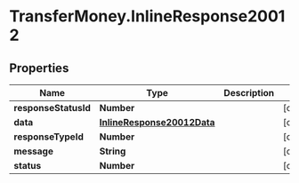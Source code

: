 # TransferMoney.InlineResponse20012

## Properties
Name | Type | Description | Notes
------------ | ------------- | ------------- | -------------
**responseStatusId** | **Number** |  | [optional] 
**data** | [**InlineResponse20012Data**](InlineResponse20012Data.md) |  | [optional] 
**responseTypeId** | **Number** |  | [optional] 
**message** | **String** |  | [optional] 
**status** | **Number** |  | [optional] 


